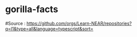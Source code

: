 # gorilla-facts



#Source : https://github.com/orgs/Learn-NEAR/repositories?q=l1&type=all&language=typescript&sort=
